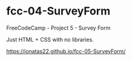 # fcc-04-SurveyForm
FreeCodeCamp - Project 5 - Survey Form

Just HTML + CSS with no libraries.

https://jonatas22.github.io/fcc-05-SurveyForm/

